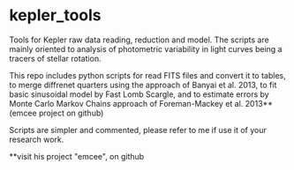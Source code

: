 # kepler_tools
Tools for Kepler raw data reading, reduction and model. 
The scripts are mainly oriented to analysis of photometric variability in light curves being a tracers of stellar rotation.

This repo includes python scripts for read FITS files and convert it to tables, to merge diffrenet quarters using the approach of Banyai et al. 2013, to fit basic sinusoidal model by Fast Lomb Scargle, and to estimate errors by Monte Carlo Markov Chains approach of Foreman-Mackey et al. 2013** (emcee project on github)

Scripts are simpler and commented, please refer to me if use it of your research work.

**visit his project "emcee", on github
